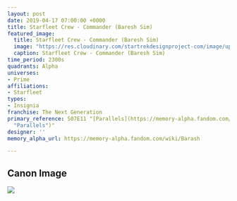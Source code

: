 ```yaml
---
layout: post
date: 2019-04-17 07:00:00 +0000
title: Starfleet Crew - Commander (Baresh Sim)
featured_image:
  title: Starfleet Crew - Commander (Baresh Sim)
  image: "https://res.cloudinary.com/startrekdesignproject-com/image/upload/v1555530418/Starfleet_Crew-Commander_Romulan_Sim.png"
  caption: Starfleet Crew - Commander (Baresh Sim)
time_period: 2300s
quadrants: Alpha
universes:
- Prime
affiliations:
- Starfleet
types:
- Insignia
franchise: The Next Generation
primary_reference: S07E11 "[Parallels](https://memory-alpha.fandom.com/wiki/Parallels
  "Parallels")"
designer: ''
memory_alpha_url: https://memory-alpha.fandom.com/wiki/Barash

---
```

## Canon Image

![](https://res.cloudinary.com/startrekdesignproject-com/image/upload/v1555514947/Starfleet-Crew-Commander-_Romulan-Sim_1.jpg)